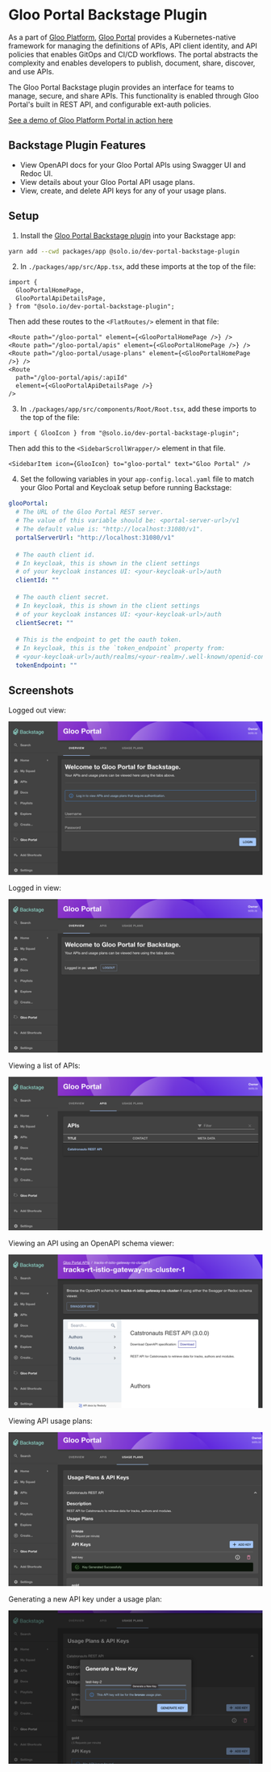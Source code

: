 # Gloo Portal Backstage Plugin

As a part of [Gloo Platform](https://www.solo.io/products/gloo-platform/), [Gloo Portal](https://www.solo.io/products/gloo-portal/) provides a Kubernetes-native framework for managing the definitions of APIs, API client identity, and API policies that enables GitOps and CI/CD workflows. The portal abstracts the complexity and enables developers to publish, document, share, discover, and use APIs.

The Gloo Portal Backstage plugin provides an interface for teams to manage, secure, and share APIs. This functionality is enabled through Gloo Portal's built in REST API, and configurable ext-auth policies.

[See a demo of Gloo Platform Portal in action here](https://www.youtube.com/watch?v=YL1aqjZDqGQ&t=0)

## Backstage Plugin Features

- View OpenAPI docs for your Gloo Portal APIs using Swagger UI and Redoc UI.
- View details about your Gloo Portal API usage plans.
- View, create, and delete API keys for any of your usage plans.

## Setup

1. Install the [Gloo Portal Backstage plugin](https://www.npmjs.com/package/@solo.io/dev-portal-backstage-plugin) into your Backstage app:

```bash
yarn add --cwd packages/app @solo.io/dev-portal-backstage-plugin
```

2. In `./packages/app/src/App.tsx`, add these imports at the top of the file:

```tsx
import {
  GlooPortalHomePage,
  GlooPortalApiDetailsPage,
} from "@solo.io/dev-portal-backstage-plugin";
```

Then add these routes to the `<FlatRoutes/>` element in that file:

```tsx
<Route path="/gloo-portal" element={<GlooPortalHomePage />} />
<Route path="/gloo-portal/apis" element={<GlooPortalHomePage />} />
<Route path="/gloo-portal/usage-plans" element={<GlooPortalHomePage />} />
<Route
  path="/gloo-portal/apis/:apiId"
  element={<GlooPortalApiDetailsPage />}
/>
```

3. In `./packages/app/src/components/Root/Root.tsx`, add these imports to the top of the file:

```tsx
import { GlooIcon } from "@solo.io/dev-portal-backstage-plugin";
```

Then add this to the `<SidebarScrollWrapper/>` element in that file.

```tsx
<SidebarItem icon={GlooIcon} to="gloo-portal" text="Gloo Portal" />
```

4. Set the following variables in your `app-config.local.yaml` file to match your Gloo Portal and Keycloak setup before running Backstage:

```yaml
glooPortal:
  # The URL of the Gloo Portal REST server.
  # The value of this variable should be: <portal-server-url>/v1
  # The default value is: "http://localhost:31080/v1".
  portalServerUrl: "http://localhost:31080/v1"

  # The oauth client id.
  # In keycloak, this is shown in the client settings
  # of your keycloak instances UI: <your-keycloak-url>/auth
  clientId: ""

  # The oauth client secret.
  # In keycloak, this is shown in the client settings
  # of your keycloak instances UI: <your-keycloak-url>/auth
  clientSecret: ""

  # This is the endpoint to get the oauth token.
  # In keycloak, this is the `token_endpoint` property from:
  # <your-keycloak-url>/auth/realms/<your-realm>/.well-known/openid-configuration
  tokenEndpoint: ""
```

## Screenshots

Logged out view:

![logged out](./readme_assets/logged-out.png)

Logged in view:

![logged in](./readme_assets/logged-in.png)

Viewing a list of APIs:

![API list](./readme_assets/apis.png)

Viewing an API using an OpenAPI schema viewer:

![API details](./readme_assets/api-details.png)

Viewing API usage plans:

![usage plans and api keys](./readme_assets/usage-plans.png)

Generating a new API key under a usage plan:

![generating a new api key](./readme_assets/generate-new-key.png)
